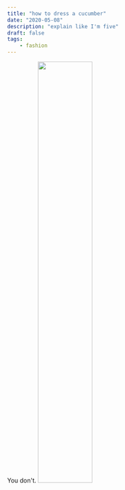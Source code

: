 ```yaml
---
title: "how to dress a cucumber"
date: "2020-05-08"
description: "explain like I'm five"
draft: false
tags:
    - fashion
---
```


You don't.
<img src="https://upload.wikimedia.org/wikipedia/commons/f/fb/Aubergine.jpg" width="50%">